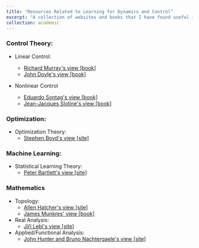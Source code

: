 ```yaml
---
title: "Resources Related to Learning for Dynamics and Control"
excerpt: "A collection of websites and books that I have found useful in graduate school"
collection: academic
---
```


### Control Theory:
  * Linear Control:
    * [Richard Murray's view [book]](https://fbswiki.org/wiki/index.php/Feedback_Systems:_An_Introduction_for_Scientists_and_Engineers)
    * [John Doyle's view [book]](https://www.control.utoronto.ca/people/profs/francis/dft.pdf)

  * Nonlinear Control
    * [Eduardo Sontag's view [book]](http://www.sontaglab.org/FTPDIR/sontag_mathematical_control_theory_springer98.pdf)
    * [Jean-Jacques Slotine's view [book]](https://lewisgroup.uta.edu/ee5323/notes/Slotine%20and%20Li%20applied%20nonlinear%20control-%20bad%20quality.pdf)

### Optimization:
  * Optimization Theory:
    * [Stephen Boyd's view [site]](https://web.stanford.edu/~boyd/books.html)
  
### Machine Learning: 
  * Statistical Learning Theory: 
	* [Peter Bartlett's view [site]](https://people.eecs.berkeley.edu/~bartlett/courses/281b-sp08/)

### Mathematics
  * Topology:
    * [Allen Hatcher's view [site]](http://pi.math.cornell.edu/~hatcher/)
	* [James Munkres' view [book]](http://mathcenter.spb.ru/nikaan/2019/topology/4.pdf)
  * Real Analysis:
	* [Jiří Lebl's view [site]](https://www.jirka.org/ra/)
  * Applied/Functional Analysis:
	* [John Hunter and Bruno Nachtergaele's view [site]](https://www.math.ucdavis.edu/~hunter/book/pdfbook.html)